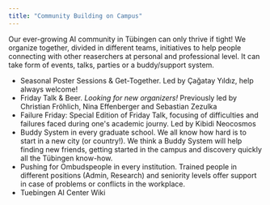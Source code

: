 ```yaml
---
title: "Community Building on Campus"
---
```


Our ever-growing AI community in Tübingen can only thrive if tight! We organize together, divided in different teams, initiatives to help people connecting with other reaserchers at personal and professional level. It can take form of events, talks, parties or a buddy/support system.


- Seasonal Poster Sessions & Get-Together. Led by Çağatay Yıldız, help always welcome!
- Friday Talk & Beer. *Looking for new organizers!* Previously led by Christian Fröhlich, Nina Effenberger and Sebastian Zezulka
- Failure Friday: Special Edition of Friday Talk, focusing of difficulties and failures faced during one's academic journy. Led by Kibidi Neocosmos
- Buddy System in every graduate school. We all know how hard is to start in a new city (or country!). We think a Buddy System will help finding new friends, getting started in the campus and discovery quickly all the Tübingen know-how.
- Pushing for Ombudspeople in every institution. Trained people in different positions (Admin, Research) and seniority levels offer support in case of problems or conflicts in the workplace.
- Tuebingen AI Center Wiki
